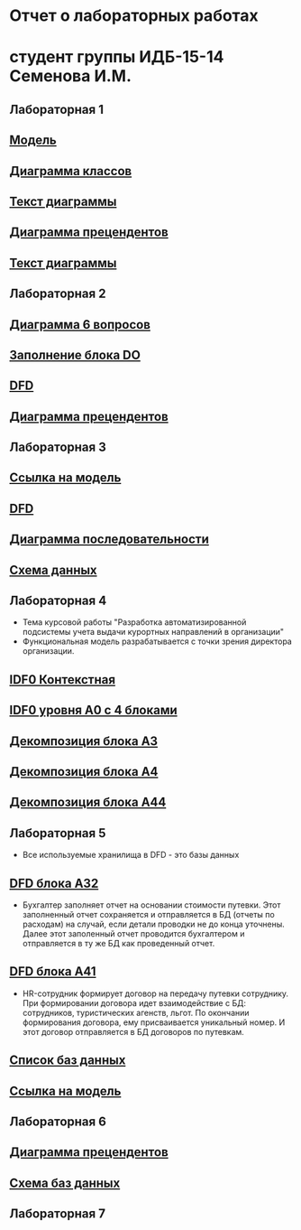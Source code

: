 # Отчет о лабораторных работах
# студент группы ИДБ-15-14 Семенова И.М.

## Лабораторная 1
## [Модель](https://github.com/IrinaSemenova/semen.github.io/blob/master/model.png)
## [Диаграмма классов](https://github.com/IrinaSemenova/semen.github.io/blob/master/Диаграмма%20классов.PNG)
## [Текст диаграммы](https://github.com/IrinaSemenova/semen.github.io/blob/master/текст1.PNG)
## [Диаграмма прецендентов](https://github.com/IrinaSemenova/semen.github.io/blob/master/Диаграмма%20прецендентов.PNG)
## [Текст диаграммы](https://github.com/IrinaSemenova/semen.github.io/blob/master/текст%202.PNG)

## Лабораторная 2
## [Диаграмма 6 вопросов](https://github.com/IrinaSemenova/semen.github.io/blob/master/2.PNG)
## [Заполнение блока DO](https://github.com/IrinaSemenova/semen.github.io/blob/master/Декомп%201.PNG)
## [DFD ](https://github.com/IrinaSemenova/semen.github.io/blob/master/DFD.PNG)
## [Диаграмма прецендентов](https://github.com/IrinaSemenova/semen.github.io/blob/master/преценденты.PNG)
## Лабораторная 3
## [Ссылка на модель](https://github.com/IrinaSemenova/semen.github.io/blob/master/pdc-tilda.rsf)
## [DFD](https://github.com/IrinaSemenova/semen.github.io/blob/master/Проект%203.PNG)
## [Диаграмма последовательности](https://github.com/IrinaSemenova/semen.github.io/blob/master/Диаграмма%20последовательности.PNG)
## [Схема данных](https://github.com/IrinaSemenova/semen.github.io/blob/master/схема%20данных.PNG)
## Лабораторная 4
* Тема курсовой работы "Разработка автоматизированной подсистемы учета выдачи курортных направлений в организации"
* Функциональная модель разрабатывается с точки зрения директора организации.
## [IDF0 Контекстная](https://github.com/IrinaSemenova/semen.github.io/blob/master/idf0.PNG)
## [IDF0 уровня А0 с 4 блоками](https://github.com/IrinaSemenova/semen.github.io/blob/master/idf0%202%20уровень.PNG)
## [Декомпозиция блока A3](https://github.com/IrinaSemenova/semen.github.io/blob/master/idf0%202%20ур%20-%203.PNG)
## [Декомпозиция блока А4](https://github.com/IrinaSemenova/semen.github.io/blob/master/idf0%202%20ур%20-%204.PNG)
## [Декомпозиция блока А44](https://github.com/IrinaSemenova/semen.github.io/blob/master/idf0%202%20ур%20-%204-4.PNG)
## Лабораторная 5
* Все используемые хранилища в DFD - это базы данных
## [DFD блока А32](https://github.com/IrinaSemenova/semen.github.io/blob/master/dfd%20блока%20a32.PNG)
* Бухгалтер заполняет отчет на основании стоимости путевки. Этот заполненный отчет сохраняется и отправляется в БД (отчеты по расходам) на случай, если детали проводки не до конца уточнены. Далее этот заполенный отчет проводится бухгалтером и отправляется в ту же БД как проведенный отчет.
## [DFD блока А41](https://github.com/IrinaSemenova/semen.github.io/blob/master/dfd%20A41.PNG)
* HR-сотрудник формирует договор на передачу путевки сотруднику. При формировании договора идет взаимодействие с БД: сотрудников, туристических агенств, льгот. По окончании формирования договора, ему присваивается уникальный номер. И этот договор отправляется в БД договоров по путевкам.
## [Список баз данных](https://github.com/IrinaSemenova/semen.github.io/blob/master/классификаторы.PNG)
## [Ссылка на модель](https://github.com/IrinaSemenova/semen.github.io/blob/master/idf0.rsf)
## Лабораторная 6
## [Диаграмма прецендентов](https://github.com/IrinaSemenova/semen.github.io/blob/master/Диаграмма%20прецендентов%20Курсовая.PNG)
## [Схема баз данных](https://github.com/IrinaSemenova/semen.github.io/blob/master/схема%20БД.PNG)

## Лабораторная 7

